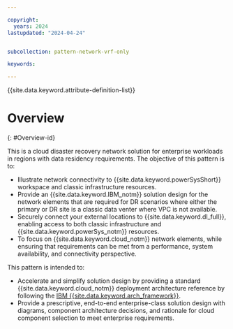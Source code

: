 ```yaml
---

copyright:
  years: 2024
lastupdated: "2024-04-24"


subcollection: pattern-network-vrf-only

keywords:

---
```


{{site.data.keyword.attribute-definition-list}}

# Overview
{: #Overview-id}

 This is a cloud disaster recovery network solution for enterprise workloads in regions with data residency requirements. The objective of this pattern is to:

- Illustrate network connectivity to {{site.data.keyword.powerSysShort}} workspace and classic infrastructure resources.
- Provide an {{site.data.keyword.IBM_notm}} solution design for the network elements that are required for DR scenarios where either the primary or DR site is a classic data venter where VPC is not available.
- Securely connect your external locations to {{site.data.keyword.dl_full}}, enabling access to both classic infrastructure and {{site.data.keyword.powerSys_notm}} resources.
- To focus on {{site.data.keyword.cloud_notm}} network elements, while ensuring that requirements can be met from a performance, system availability, and connectivity perspective.

This pattern is intended to:

- Accelerate and simplify solution design by providing a standard {{site.data.keyword.cloud_notm}} deployment architecture reference by following the [IBM {{site.data.keyword.arch_framework}}](/docs/architecture-framework).
- Provide a prescriptive, end-to-end enterprise-class solution design with diagrams, component architecture decisions, and rationale for cloud component selection to meet enterprise requirements.
